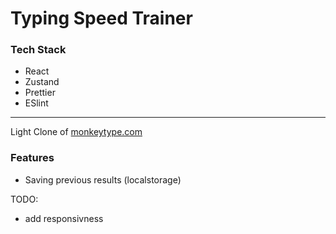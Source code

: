 # Typing Speed Trainer

### Tech Stack

-   React
-   Zustand
-   Prettier
-   ESlint

---

Light Clone of [monkeytype.com](https://monkeytype.com/)

### Features

-   Saving previous results (localstorage)

TODO:

-   add responsivness
